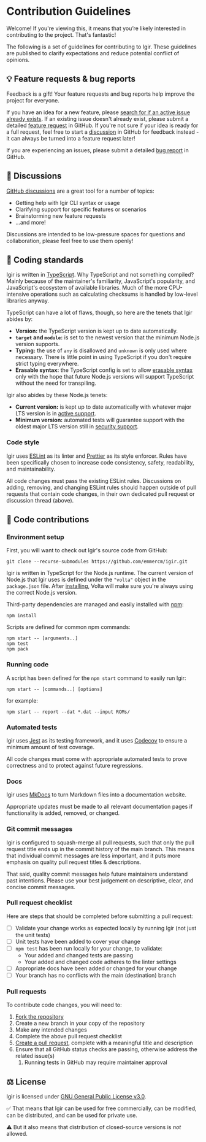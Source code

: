 # Contribution Guidelines

Welcome! If you're viewing this, it means that you’re likely interested in contributing to the project. That's fantastic!

The following is a set of guidelines for contributing to Igir. These guidelines are published to clarify expectations and reduce potential conflict of opinions.

## 💡 Feature requests & bug reports

Feedback is a gift! Your feature requests and bug reports help improve the project for everyone.

If you have an idea for a new feature, please [search for if an active issue already exists](https://github.com/emmercm/igir/issues). If an existing issue doesn't already exist, please submit a detailed [feature request](https://github.com/emmercm/igir/issues/new/choose) in GitHub. If you're not sure if your idea is ready for a full request, feel free to start a [discussion](https://github.com/emmercm/igir/discussions) in GitHub for feedback instead - it can always be turned into a feature request later!

If you are experiencing an issues, please submit a detailed [bug report](https://github.com/emmercm/igir/issues/new/choose) in GitHub.

## 💬 Discussions

[GitHub discussions](https://github.com/emmercm/igir/discussions) are a great tool for a number of topics:

- Getting help with Igir CLI syntax or usage
- Clarifying support for specific features or scenarios
- Brainstorming new feature requests
- ...and more!

Discussions are intended to be low-pressure spaces for questions and collaboration, please feel free to use them openly!

## 📐 Coding standards

Igir is written in [TypeScript](https://www.typescriptlang.org/). Why TypeScript and not something compiled? Mainly because of the maintainer's familiarity, JavaScript's popularity, and JavaScript's ecosystem of available libraries. Much of the more CPU-intensive operations such as calculating checksums is handled by low-level libraries anyway.

TypeScript can have a lot of flaws, though, so here are the tenets that Igir abides by:

- **Version:** the TypeScript version is kept up to date automatically.
- **`target` and `module`:** is set to the newest version that the minimum Node.js version supports.
- **Typing:** the use of `any` is disallowed and `unknown` is only used where necessary. There is little point in using TypeScript if you don't require strict typing everywhere.
- **Erasable syntax:** the TypeScript config is set to allow [erasable syntax](https://www.typescriptlang.org/docs/handbook/release-notes/typescript-5-8.html) only with the hope that future Node.js versions will support TypeScript without the need for transpiling.

Igir also abides by these Node.js tenets:

- **Current version:** is kept up to date automatically with whatever major LTS version is in [active support](https://endoflife.date/nodejs).
- **Minimum version:** automated tests will guarantee support with the oldest major LTS version still in [security support](https://endoflife.date/nodejs).

### Code style

Igir uses [ESLint](https://eslint.org/) as its linter and [Prettier](https://prettier.io/) as its style enforcer. Rules have been specifically chosen to increase code consistency, safety, readability, and maintainability.

All code changes must pass the existing ESLint rules. Discussions on adding, removing, and changing ESLint rules should happen outside of pull requests that contain code changes, in their own dedicated pull request or discussion thread (above).

## 🫴 Code contributions

### Environment setup

First, you will want to check out Igir's source code from GitHub:

```shell
git clone --recurse-submodules https://github.com/emmercm/igir.git
```

Igir is written in TypeScript for the Node.js runtime. The current version of Node.js that Igir uses is defined under the `"volta"` object in the `package.json` file. After [installing](https://docs.volta.sh/guide/getting-started), Volta will make sure you're always using the correct Node.js version.

Third-party dependencies are managed and easily installed with [npm](https://docs.npmjs.com/about-npm):

```shell
npm install
```

Scripts are defined for common npm commands:

```shell
npm start -- [arguments..]
npm test
npm pack
```

### Running code

A script has been defined for the `npm start` command to easily run Igir:

```shell
npm start -- [commands..] [options]
```

for example:

```shell
npm start -- report --dat *.dat --input ROMs/
```

### Automated tests

Igir uses [Jest](https://jestjs.io/) as its testing framework, and it uses [Codecov](https://about.codecov.io/) to ensure a minimum amount of test coverage.

All code changes must come with appropriate automated tests to prove correctness and to protect against future regressions.

### Docs

Igir uses [MkDocs](https://www.mkdocs.org/) to turn Markdown files into a documentation website.

Appropriate updates must be made to all relevant documentation pages if functionality is added, removed, or changed.

### Git commit messages

Igir is configured to squash-merge all pull requests, such that only the pull request title ends up in the commit history of the main branch. This means that individual commit messages are less important, and it puts more emphasis on quality pull request titles & descriptions.

That said, quality commit messages help future maintainers understand past intentions. Please use your best judgement on descriptive, clear, and concise commit messages.

### Pull request checklist

Here are steps that should be completed before submitting a pull request:

- [ ] Validate your change works as expected locally by running Igir (not just the unit tests)
- [ ] Unit tests have been added to cover your change
- [ ] `npm test` has been run locally for your change, to validate:
  - Your added and changed tests are passing
  - Your added and changed code adheres to the linter settings
- [ ] Appropriate docs have been added or changed for your change
- [ ] Your branch has no conflicts with the main (destination) branch

### Pull requests

To contribute code changes, you will need to:

1. [Fork the repository](https://github.com/emmercm/igir/fork)
2. Create a new branch in your copy of the repository
3. Make any intended changes
4. Complete the above pull request checklist
5. [Create a pull request](https://github.com/emmercm/igir/compare), complete with a meaningful title and description
6. Ensure that all GitHub status checks are passing, otherwise address the related issue(s)
   1. Running tests in GitHub may require maintainer approval

## ⚖️ License

Igir is licensed under [GNU General Public License v3.0](https://github.com/emmercm/igir/blob/main/LICENSE).

✅ That means that Igir can be used for free commercially, can be modified, can be distributed, and can be used for private use.

⚠️ But it also means that distribution of closed-source versions is _not_ allowed.
